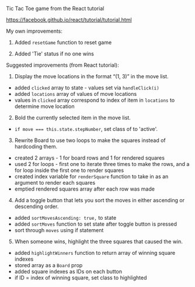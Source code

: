 Tic Tac Toe game from the React tutorial

https://facebook.github.io/react/tutorial/tutorial.html

My own improvements:

1. Added ```resetGame``` function to reset game

2. Added 'Tie' status if no one wins

Suggested improvements (from React tutorial):  

1. Display the move locations in the format “(1, 3)” in the move list.  
* added ```clicked``` array to state - values set via ```handleClick(i)```
* added ```locations``` array of values of move locations
* values in ```clicked``` array correspond to index of item in ```locations``` to determine move location

2. Bold the currently selected item in the move list.
* ```if move === this.state.stepNumber```, set class of <a> to 'active'.

3. Rewrite Board to use two loops to make the squares instead of hardcoding them.
* created 2 arrays - 1 for board rows and 1 for rendered squares
* used 2 for loops - first one to iterate three times to make the rows, and a for loop inside the first one to render squares
* created index variable for ```renderSquare``` function to take in as an argument to render each squares
* emptied rendered squares array after each row was made

4. Add a toggle button that lets you sort the moves in either ascending or descending order.
* added ```sortMovesAscending: true,``` to state
* added  ```sortMoves``` function to set state after toggle button is pressed
* sort through ```moves``` using if statement

5. When someone wins, highlight the three squares that caused the win.
* added ```highlightWinners``` function to return array of winning square indexes
* stored array as a ```Board``` prop
* added square indexes as IDs on each button
* if ID = index of winning square, set class to highlighted
